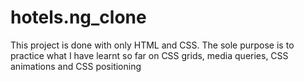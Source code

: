 # hotels.ng_clone
This project is done with only HTML and CSS. The sole purpose is to practice what I have learnt so far on CSS grids, media queries, CSS animations and CSS positioning
